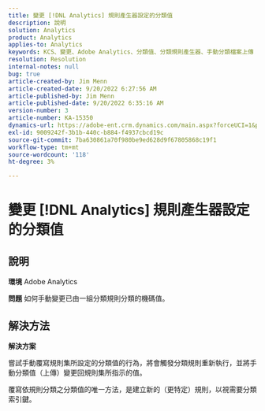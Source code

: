 ```yaml
---
title: 變更 [!DNL Analytics] 規則產生器設定的分類值
description: 說明
solution: Analytics
product: Analytics
applies-to: Analytics
keywords: KCS、變更、Adobe Analytics、分類值、分類規則產生器、手動分類檔案上傳
resolution: Resolution
internal-notes: null
bug: true
article-created-by: Jim Menn
article-created-date: 9/20/2022 6:27:56 AM
article-published-by: Jim Menn
article-published-date: 9/20/2022 6:35:16 AM
version-number: 3
article-number: KA-15350
dynamics-url: https://adobe-ent.crm.dynamics.com/main.aspx?forceUCI=1&pagetype=entityrecord&etn=knowledgearticle&id=9752335a-ad38-ed11-9db1-0022480866ad
exl-id: 9009242f-3b1b-440c-b884-f4937cbcd19c
source-git-commit: 7ba630861a70f980be9ed628d9f67805868c19f1
workflow-type: tm+mt
source-wordcount: '118'
ht-degree: 3%

---
```


# 變更 [!DNL Analytics] 規則產生器設定的分類值

## 說明


<b>環境</b>
Adobe Analytics

<b>問題</b>
如何手動變更已由一組分類規則分類的機碼值。


## 解決方法


<b>解決方案</b>

嘗試手動覆寫規則集所設定的分類值的行為，將會觸發分類規則重新執行，並將手動分類值（上傳）變更回規則集所指示的值。

覆寫依規則分類之分類值的唯一方法，是建立新的（更特定）規則，以視需要分類索引鍵。
